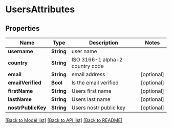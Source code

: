 # UsersAttributes

## Properties
Name | Type | Description | Notes
------------ | ------------- | ------------- | -------------
**username** | **String** | user name | 
**country** | **String** | ISO 3166-1 alpha-2 country code | 
**email** | **String** | email address | [optional] 
**emailVerified** | **Bool** | Is the email verified | [optional] 
**firstName** | **String** | Users first name | [optional] 
**lastName** | **String** | Users last name | [optional] 
**nostrPublicKey** | **String** | Users nostr public key | [optional] 

[[Back to Model list]](../README.md#documentation-for-models) [[Back to API list]](../README.md#documentation-for-api-endpoints) [[Back to README]](../README.md)


